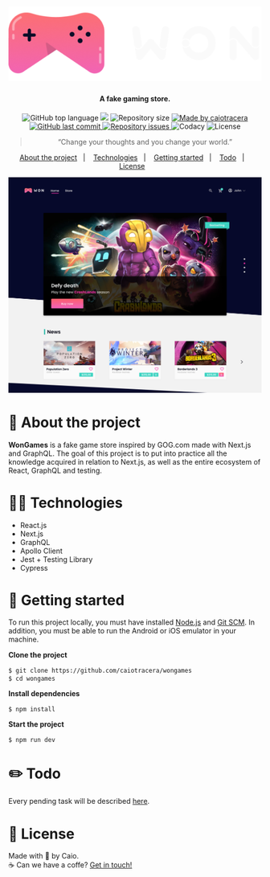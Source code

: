 <h1 align="center">
  <img src="./.github/images/logo.svg" />
</h1>

<h4 align="center">A fake gaming store.</h4>

<p align="center">
  <img alt="GitHub top language" src="https://img.shields.io/github/languages/top/caiotracera/wongames?color=F231A5">
  <img src="https://img.shields.io/github/languages/count/caiotracera/wongames?color=F231A5">
  <img alt="Repository size" src="https://img.shields.io/github/repo-size/caiotracera/wongames?color=F231A5">
  <a href="https://www.linkedin.com/in/caiotracera/">
    <img alt="Made by caiotracera" src="https://img.shields.io/badge/made%20by-caiotracera-%230172B3?color=F231A5">
  </a>
  <br />
  <a href="https://github.com/caiotracera/wongames/commits/master">
    <img alt="GitHub last commit" src="https://img.shields.io/github/last-commit/caiotracera/wongames?color=F231A5">
  </a>
  <a href="https://github.com/caiotracera/wongames/issues">
    <img alt="Repository issues" src="https://img.shields.io/github/issues/caiotracera/wongames?color=F231A5">
  </a>
  <img alt="Codacy" src="https://img.shields.io/codacy/grade/958fd1cb7f3b4bf1995c977fc645cc88?color=F231A5" />
  <img alt="License" src="https://img.shields.io/badge/license-MIT-brightgreen?color=F231A5"/>
</p>

<blockquote align="center">
“Change your thoughts and you change your world.”
</blockquote>

<p align="center">
  <a href="#rocket-about-the-project">About the project</a>&nbsp;&nbsp;&nbsp;|&nbsp;&nbsp;&nbsp;
  <a href="#man_technologist-technologies">Technologies</a>&nbsp;&nbsp;&nbsp;|&nbsp;&nbsp;&nbsp;
  <a href="#wrench-getting-started">Getting started</a>&nbsp;&nbsp;&nbsp;|&nbsp;&nbsp;&nbsp;
  <a href="#pencil2-todo">Todo</a>&nbsp;&nbsp;&nbsp;|&nbsp;&nbsp;&nbsp;
  <a href="#memo-license">License</a>&nbsp;&nbsp;&nbsp;
</p>

<div align="center">
  <img src=".github/images/cover.svg"/>
</div>

# :rocket: About the project

<b>WonGames</b> is a fake game store inspired by GOG.com made with Next.js and GraphQL. The goal of this project is to put into practice all the knowledge acquired in relation to Next.js, as well as the entire ecosystem of React, GraphQL and testing.

# :man_technologist: Technologies

* React.js
* Next.js
* GraphQL
* Apollo Client
* Jest + Testing Library
* Cypress

# :wrench: Getting started

To run this project locally, you must have installed <a href="https://nodejs.org/en/" target="_blank">Node.js</a>
and <a href="https://git-scm.com/" target="_blank">Git SCM</a>. In addition, you must be able to run the Android or iOS emulator in your machine.

<b>Clone the project</b>

```shell
$ git clone https://github.com/caiotracera/wongames
$ cd wongames
```
<b>Install dependencies</b>

```shell
$ npm install
```

<b>Start the project</b>

```shell
$ npm run dev
```

# :pencil2: Todo

Every pending task will be described <a href="https://github.com/caiotracera/wongames/projects/1">here</a>.

# :memo: License

Made with :sparkling_heart: by Caio.
<br />
:coffee: Can we have a coffe? <a href="https://www.linkedin.com/in/caiotracera/">Get in touch!</a>
